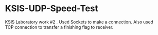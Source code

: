 # KSIS-UDP-Speed-Test
KSIS Laboratory work #2 . Used Sockets to make a connection. Also used TCP connection to transfer a finishing flag to receiver.
